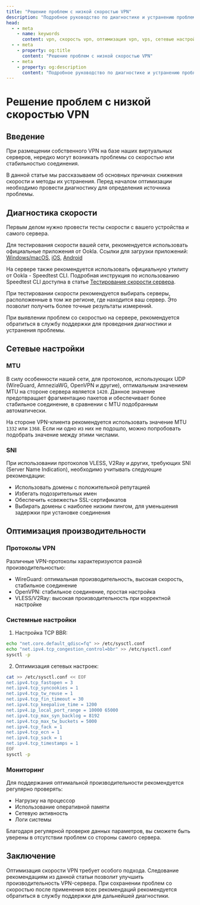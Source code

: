 ```yaml
---
title: "Решение проблем с низкой скоростью VPN"
description: "Подробное руководство по диагностике и устранению проблем с низкой скоростью при использовании VPS в качестве VPN-сервера. Включает проверку сетевых настроек, оптимизацию конфигурации и рекомендации по улучшению производительности."
head:
  - - meta
    - name: keywords
      content: vpn, скорость vpn, оптимизация vpn, vps, сетевые настройки, устранение неполадок
  - - meta
    - property: og:title
      content: "Решение проблем с низкой скоростью VPN"
  - - meta
    - property: og:description
      content: "Подробное руководство по диагностике и устранению проблем с низкой скоростью при использовании VPS в качестве VPN-сервера."
---
```


# Решение проблем с низкой скоростью VPN

## Введение

При размещении собственного VPN на базе наших виртуальных серверов, нередко могут возникать проблемы со скоростью или стабильностью соединения.

В данной статье мы рассказываем об основных причинах снижения скорости и методы их устранения. Перед началом оптимизации необходимо провести диагностику для определения источника проблемы.

## Диагностика скорости

Первым делом нужно провести тесты скорости с вашего устройства и самого сервера.

Для тестирования скорости вашей сети, рекомендуется использовать официальные приложения от Ookla. Ссылки для загрузки приложений: [Windows/macOS](https://www.speedtest.net/apps/desktop), [iOS](https://itunes.apple.com/us/app/speedtest-by-ookla/id300704847?mt=8), [Android](https://www.speedtest.net/apps/android)

На сервере также рекомендуется использовать официальную утилиту от Ookla - Speedtest CLI. Подробная инструкция по использованию Speedtest CLI доступна в статье [Тестирование скорости сервера](/troubleshooting/speedtest-cli).

При тестировании скорости рекомендуется выбирать серверы, расположенные в том же регионе, где находится ваш сервер. Это позволит получить более точные результаты измерений.

При выявлении проблем со скоростью на сервере, рекомендуется обратиться в службу поддержки для проведения диагностики и устранения проблемы.

## Сетевые настройки

### MTU

В силу особенности нашей сети, для протоколов, использующих UDP (WireGuard, AmneziaWG, OpenVPN и другие), оптимальным значением MTU на стороне сервера является `1420`. Данное значение предотвращает фрагментацию пакетов и обеспечивает более стабильное соединение, в сравнении с MTU подобранным автоматически.

На стороне VPN-клиента рекомендуется использовать значение MTU `1332` или `1368`. Если ни одно из них не подошло, можно попробовать подобрать значение между этими числами.

### SNI

При использовании протоколов VLESS, V2Ray и других, требующих SNI (Server Name Indication), необходимо учитывать следующие рекомендации:

- Использовать домены с положительной репутацией
- Избегать подозрительных имен
- Обеспечить «свежесть» SSL-сертификатов
- Выбирать домены с наиболее низким пингом, для уменьшения задержки при установке соединения

## Оптимизация производительности

### Протоколы VPN

Различные VPN-протоколы характеризуются разной производительностью:

- WireGuard: оптимальная производительность, высокая скорость, стабильное соединение
- OpenVPN: стабильное соединение, простая настройка
- VLESS/V2Ray: высокая производительность при корректной настройке

### Системные настройки

1. Настройка TCP BBR:
```bash
echo "net.core.default_qdisc=fq" >> /etc/sysctl.conf
echo "net.ipv4.tcp_congestion_control=bbr" >> /etc/sysctl.conf
sysctl -p
```

2. Оптимизация сетевых настроек:
```bash
cat >> /etc/sysctl.conf << EOF
net.ipv4.tcp_fastopen = 3
net.ipv4.tcp_syncookies = 1
net.ipv4.tcp_tw_reuse = 1
net.ipv4.tcp_fin_timeout = 30
net.ipv4.tcp_keepalive_time = 1200
net.ipv4.ip_local_port_range = 10000 65000
net.ipv4.tcp_max_syn_backlog = 8192
net.ipv4.tcp_max_tw_buckets = 5000
net.ipv4.tcp_fack = 1
net.ipv4.tcp_ecn = 1
net.ipv4.tcp_sack = 1
net.ipv4.tcp_timestamps = 1
EOF
sysctl -p
```

### Мониторинг

Для поддержания оптимальной производительности рекомендуется регулярно проверять:

- Нагрузку на процессор
- Использование оперативной памяти
- Сетевую активность
- Логи системы

Благодаря регулярной проверке данных параметров, вы сможете быть уверены в отсутствии проблем со стороны самого сервера.

## Заключение

Оптимизация скорости VPN требует особого подхода. Следование рекомендациям из данной статьи позволит улучшить производительность VPN-сервера. При сохранении проблем со скоростью после применения всех рекомендаций рекомендуется обратиться в службу поддержки для дальнейшей диагностики.


